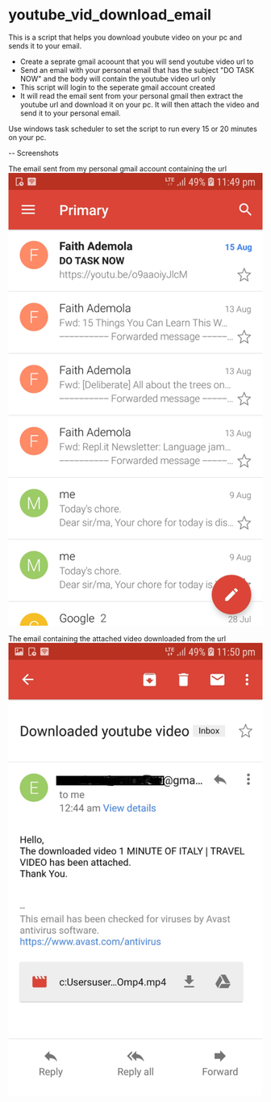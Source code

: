 # youtube_vid_download_email

This is a script that helps you download youbute video on your pc and sends it to your email. 

  - Create a seprate gmail acoount that you will send youtube video url to
  - Send an email with your personal email that has the subject "DO TASK NOW" and the body will contain the youtube video url only
  - This script will login to the seperate gmail account created
  - It will read the email sent from your personal gmail then extract the youtube url and download it on your pc. It will then attach the video and send it to your personal email.
  
Use windows task scheduler to set the script to run every 15 or 20 minutes on your pc.

-- Screenshots 

The email sent from my personal gmail account containing the url
![GitHub Logo](https://github.com/faith-ware/images/blob/master/Screenshot_20200816-234949_Gmail.jpg)


The email containing the attached video downloaded from the url 
![GitHub Logo](https://github.com/faith-ware/images/blob/master/Screenshot_20200816-235040_Gmail.jpg)
